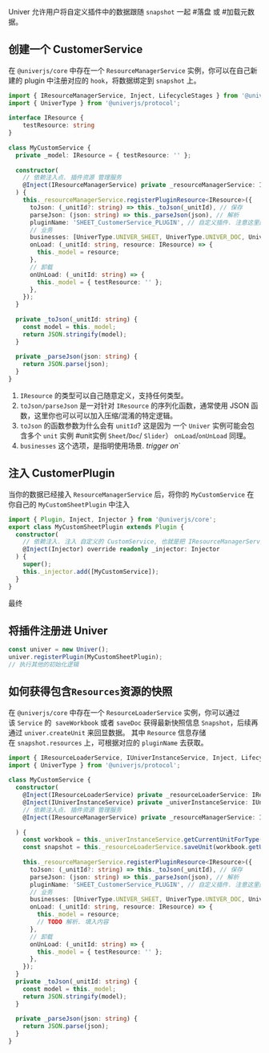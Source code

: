 
Univer 允许用户将自定义插件中的数据跟随 `snapshot` 一起 #落盘 或 #加载元数据。

## 创建一个 CustomerService[](https://docs.univer.ai/zh-CN/guides/sheets/advanced/custom-model#%E5%88%9B%E5%BB%BA%E4%B8%80%E4%B8%AA-customerservice)

在 `@univerjs/core` 中存在一个 `ResourceManagerService` 实例，你可以在自己新建的 plugin 中注册对应的 `hook`，将数据绑定到 `snapshot` 上。

```ts
import { IResourceManagerService, Inject, LifecycleStages } from '@univerjs/core';
import { UniverType } from '@univerjs/protocol';
 
interface IResource { 
	testResource: string 
}
 
class MyCustomService {
  private _model: IResource = { testResource: '' };
 
  constructor(
    // 依赖注入点. 插件资源 管理服务
    @Inject(IResourceManagerService) private _resourceManagerService: IResourceManagerService
  ) {
    this._resourceManagerService.registerPluginResource<IResource>({
      toJson: (_unitId?: string) => this._toJson(_unitId), // 保存
      parseJson: (json: string) => this._parseJson(json), // 解析
      pluginName: 'SHEET_CustomerService_PLUGIN', // 自定义插件. 注意这里面的命名拼写
      // 业务
      businesses: [UniverType.UNIVER_SHEET, UniverType.UNIVER_DOC, UniverType.UNIVER_SLIDE],
      onLoad: (_unitId: string, resource: IResource) => {
        this._model = resource;
      },
      // 卸载
      onUnLoad: (_unitId: string) => {
        this._model = { testResource: '' };
      },
    });
  }
 
  private _toJson(_unitId: string) {
    const model = this._model;
    return JSON.stringify(model);
  }
 
  private _parseJson(json: string) {
    return JSON.parse(json);
  }
}
```

1. `IResource` 的类型可以自己随意定义，支持任何类型。
2. `toJson/parseJson` 是一对针对 `IResource` 的序列化函数，通常使用 JSON 函数，这里你也可以可以加入压缩/混淆的特定逻辑。
3. `toJson` 的函数参数为什么会有 `unitId`? 
    这是因为 一个 `Univer` 实例可能会包含多个 `unit` 实例 #unit实例 `Sheet`/`Doc`/ `Slider`）
    `onLoad`/`onUnLoad` 同理。
4. `businesses` 这个选项，是指明使用场景. *trigger on*`

## 注入 CustomerPlugin[](https://docs.univer.ai/zh-CN/guides/sheets/advanced/custom-model#%E6%B3%A8%E5%85%A5-customerplugin)

当你的数据已经接入 `ResourceManagerService` 后，将你的 `MyCustomService` 在你自己的 `MyCustomSheetPlugin` 中注入

```ts
import { Plugin, Inject, Injector } from '@univerjs/core'; 
export class MyCustomSheetPlugin extends Plugin {
  constructor(
    // 依赖注入. 注入 自定义的 CustomService, 也就是把 IResourceManagerService 注入到 CustomService 实例中
    @Inject(Injector) override readonly _injector: Injector
  ) {
    super();
    this._injector.add([MyCustomService]);
  }
}
```

最终
## 将插件注册进 Univer
```ts
const univer = new Univer();
univer.registerPlugin(MyCustomSheetPlugin);
// 执行其他的初始化逻辑
```


## 如何获得包含`Resources`资源的快照[](https://docs.univer.ai/zh-CN/guides/sheets/advanced/custom-model#%E5%A6%82%E4%BD%95%E8%8E%B7%E5%BE%97%E5%8C%85%E5%90%ABresources%E8%B5%84%E6%BA%90%E7%9A%84%E5%BF%AB%E7%85%A7)

在 `@univerjs/core` 中存在一个 `ResourceLoaderService` 实例，你可以通过该 `Service` 的 
`saveWorkbook` 或者 `saveDoc` 获得最新快照信息 `Snapshot`，后续再通过 `univer.createUnit` 来回显数据。
其中 `Resource` 信息存储在 `snapshot.resources` 上，可根据对应的 `pluginName` 去获取。

```ts
import { IResourceLoaderService, IUniverInstanceService, Inject, LifecycleStages } from '@univerjs/core';
import { UniverType } from '@univerjs/protocol';
 
class MyCustomService {
  constructor(
    @Inject(IResourceLoaderService) private _resourceLoaderService: IResourceLoaderService,
    @Inject(IUniverInstanceService) private _univerInstanceService: IUniverInstanceService,
    // 依赖注入点. 插件资源 管理服务
    @Inject(IResourceManagerService) private _resourceManagerService: IResourceManagerService
 
  ) {
    const workbook = this._univerInstanceService.getCurrentUnitForType(UniverType.UNIVER_SHEET)!
    const snapshot = this._resourceLoaderService.saveUnit(workbook.getUnitId());
    
    this._resourceManagerService.registerPluginResource<IResource>({
      toJson: (_unitId?: string) => this._toJson(_unitId), // 保存
      parseJson: (json: string) => this._parseJson(json), // 解析
      pluginName: 'SHEET_CustomerService_PLUGIN', // 自定义插件. 注意这里面的命名拼写
      // 业务
      businesses: [UniverType.UNIVER_SHEET, UniverType.UNIVER_DOC, UniverType.UNIVER_SLIDE],
      onLoad: (_unitId: string, resource: IResource) => {
        this._model = resource;
        // TODO 解析. 填入内容
      },
      // 卸载
      onUnLoad: (_unitId: string) => {
        this._model = { testResource: '' };
      },
    });
  }
  private _toJson(_unitId: string) {
    const model = this._model;
    return JSON.stringify(model);
  }
 
  private _parseJson(json: string) {
    return JSON.parse(json);
  }
}
```
